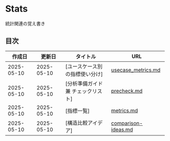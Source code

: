 # Stats
統計関連の覚え書き

## 目次

| 作成日 | 更新日 | タイトル | URL |
|--------|--------|---------|-----|
| 2025-05-10 | 2025-05-10 | [ユースケース別の指標使い分け] | [usecase_metrics.md](usecase_metrics.md) |
| 2025-05-10 | 2025-05-10 | [分析準備ガイド 兼 チェックリスト] | [precheck.md](precheck.md) |
| 2025-05-10 | 2025-05-10 | [指標一覧] | [metrics.md](metrics.md) |
| 2025-05-10 | 2025-05-10 | [構造比較アイデア] | [comparison-ideas.md](comparison-ideas.md) |